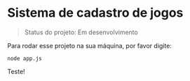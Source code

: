 <h1>Sistema de cadastro de jogos</h1>

> Status do projeto: Em desenvolvimento

Para rodar esse projeto na sua máquina, por favor digite:
```
node app.js
```
Teste!
